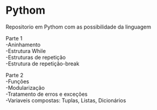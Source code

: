 # Pythom
Repositorio em Pythom com as possibilidade da linguagem

Parte 1
<br />-Aninhamento
<br />-Estrutura While
<br />-Estruturas de repetição
<br />-Estrutura de repetição-break
 
Parte 2
<br />-Funções
<br />-Modularização
<br />-Tratamento de erros e exceções
<br />-Variaveis compostas: Tuplas, Listas, Dicionários
